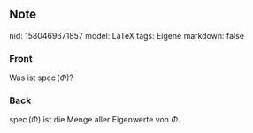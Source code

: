 ## Note
nid: 1580469671857
model: LaTeX
tags: Eigene
markdown: false

### Front
Was ist $\operatorname{spec}(\Phi)$?

### Back
$\operatorname{spec}(\Phi)$ ist die Menge aller Eigenwerte von $\Phi$.
